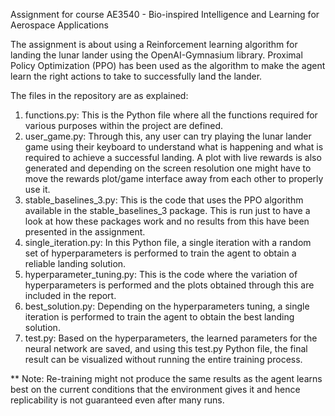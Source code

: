 Assignment for course AE3540 - Bio-inspired Intelligence and Learning for Aerospace Applications

The assignment is about using a Reinforcement learning algorithm for landing the lunar lander using the OpenAI-Gymnasium library. Proximal Policy Optimization (PPO) has been used as the algorithm to make the agent learn the right actions to take to successfully land the lander.

The files in the repository are as explained:

1. functions.py: This is the Python file where all the functions required for various purposes within the project are defined.
2. user_game.py: Through this, any user can try playing the lunar lander game using their keyboard to understand what is happening and what is required to achieve a successful landing. A plot with live rewards is also generated and depending on the screen resolution one might have to move the rewards plot/game interface away from each other to properly use it.
3. stable_baselines_3.py: This is the code that uses the PPO algorithm available in the stable_baselines_3 package. This is run just to have a look at how these packages work and no results from this have been presented in the assignment.
4. single_iteration.py: In this Python file, a single iteration with a random set of hyperparameters is performed to train the agent to obtain a reliable landing solution.
5. hyperparameter_tuning.py: This is the code where the variation of hyperparameters is performed and the plots obtained through this are included in the report.
6. best_solution.py: Depending on the hyperparameters tuning, a single iteration is performed to train the agent to obtain the best landing solution.
7. test.py: Based on the hyperparameters, the learned parameters for the neural network are saved, and using this test.py Python file, the final result can be visualized without running the entire training process.


** Note: Re-training might not produce the same results as the agent learns best on the current conditions that the environment gives it and hence replicability is not guaranteed even after many runs.

